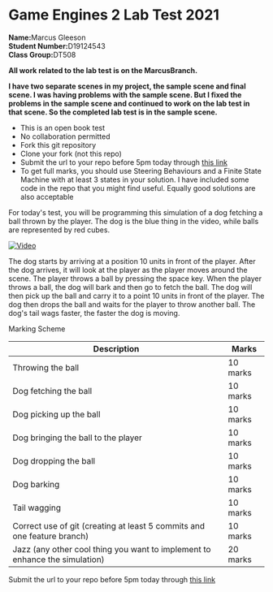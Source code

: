 # Game Engines 2 Lab Test 2021

<html>
<body>
<p><b>Name:</b>Marcus Gleeson<br>
<b>Student Number:</b>D19124543<br>
<b>Class Group:</b>DT508
</P>
<p><b>All work related to the lab test is on the MarcusBranch.</p>
<p>I have two separate scenes in my project, the sample scene and final scene. I was having problems with the sample scene. But I fixed the problems in the sample scene and continued to work on the lab test in that scene. So the completed lab test is in the sample scene. </b></p>
<p>

</p>
<p>

</p>
<p>

</p>
<p>

</p>
<p>

</p>
<p>

</p>
<p>

</p>
</body>
</html>


- This is an open book test
- No collaboration permitted
- Fork this git repository
- Clone your fork (not this repo)
- Submit the url to your repo before 5pm today through [this link](https://docs.google.com/forms/d/e/1FAIpQLSfBxtMyunljtU-JyiUt80HjvzqQXuFgJWXIBX5x3lCJcp7Wbg/viewform)
- To get full marks, you should use Steering Behaviours and a Finite State Machine with at least 3 states in your solution. I have included some code in the repo that you might find useful. Equally good solutions are also acceptable

For today's test, you will be programming this simulation of a dog fetching a ball thrown by the player. The dog is the blue thing in the video, while balls are represented by red cubes.

[![Video](http://img.youtube.com/vi/uDrDQ7w-hzw/0.jpg)](http://www.youtube.com/watch?v=uDrDQ7w-hzw)

The dog starts by arriving at a position 10 units in front of the player. After the dog arrives, it will look at the player as the player moves around the scene. The player throws a ball by pressing the space key. When the player throws a ball, the dog will bark and then go to fetch the ball. The dog will then pick up the ball and carry it to a point 10 units in front of the player. The dog then drops the ball and waits for the player to throw another ball. The dog's tail wags faster, the faster the dog is moving.

Marking Scheme

| Description | Marks |
|-------------|-------|
| Throwing the ball | 10 marks |
| Dog fetching the ball | 10 marks |
| Dog picking up the ball | 10 marks |
| Dog bringing the ball to the player | 10 marks |
| Dog dropping the ball | 10 marks |
| Dog barking | 10 marks |
| Tail wagging | 10 marks |
| Correct use of git (creating at least 5 commits and one feature branch) | 10 marks |
| Jazz (any other cool thing you want to implement to enhance the simulation) | 20 marks |

Submit the url to your repo before 5pm today through [this link](https://docs.google.com/forms/d/e/1FAIpQLSfBxtMyunljtU-JyiUt80HjvzqQXuFgJWXIBX5x3lCJcp7Wbg/viewform) 


